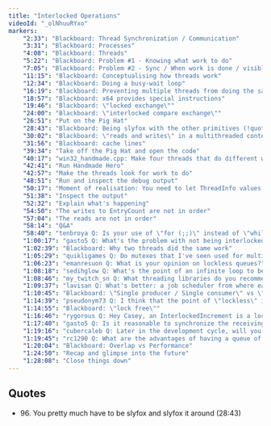 ```yaml
---
title: "Interlocked Operations"
videoId: "_olNhuuRYxo"
markers:
    "2:33": "Blackboard: Thread Synchronization / Communication"
    "3:31": "Blackboard: Processes"
    "4:08": "Blackboard: Threads"
    "5:22": "Blackboard: Problem #1 - Knowing what work to do"
    "7:05": "Blackboard: Problem #2 - Sync / When work is done / visible"
    "11:15": "Blackboard: Conceptualising how threads work"
    "12:34": "Blackboard: Doing a busy-wait loop"
    "16:19": "Blackboard: Preventing multiple threads from doing the same work"
    "18:57": "Blackboard: x64 provides special instructions"
    "19:46": "Blackboard: \"locked exchange\""
    "24:00": "Blackboard: \"interlocked compare exchange\""
    "26:51": "Put on the Pig Hat"
    "28:43": "Blackboard: Being slyfox with the other primitives (!quote 96)"
    "30:02": "Blackboard: \"reads and writes\" in a multithreaded context"
    "31:56": "Blackboard: cache lines"
    "39:34": "Take off the Pig Hat and open the code"
    "40:17": "win32_handmade.cpp: Make four threads that do different work"
    "42:41": "Run Handmade Hero"
    "42:57": "Make the threads look for work to do"
    "48:51": "Run and inspect the debug output"
    "50:17": "Moment of realisation: You need to let ThreadInfo values persist"
    "51:38": "Inspect the output"
    "52:32": "Explain what's happening"
    "54:50": "The writes to EntryCount are not in order"
    "57:04": "The reads are not in order"
    "58:14": "Q&A"
    "58:40": "tenbroya Q: Is your use of \"for (;;)\" instead of \"while(1)\" a stylistic choice or is there a benefit / drawback I'm missing?"
    "1:00:17": "gasto5 Q: What's the problem with not being interlocked and seeing the same value, as your \"TODO\" suggests?"
    "1:02:39": "Blackboard: Why two threads did the same work"
    "1:05:29": "quikligames Q: Do mutexes that I've seen used for multithreaded code in other places rely on those interlocking instructions, or are they something completely different?"
    "1:06:23": "emanresuon Q: What is your opinion on lockless queues?"
    "1:08:18": "sedihglow Q: What's the point of an infinite loop to begin with? It ends at some point, doesn't it?"
    "1:08:46": "my_twitch_sn Q: What threading libraries do you recommend and why (e.g. boost or pthreads)?"
    "1:09:37": "lavisan Q: What's better: a job scheduler from where each thread can get a job, or separate queues for each thread?"
    "1:10:45": "Blackboard: \"Single producer / Single consumer\" vs \"Single producer / Multiple consumer\""
    "1:14:39": "pseudonym73 Q: I think that the point of \"lockless\" is that it doesn't use an operating system-level lock"
    "1:14:55": "Blackboard: \"lock free\""
    "1:16:46": "rygorous Q: Hey Casey, an InterlockedIncrement is a lock-free operation! (The terminology is shitty. The original term is \"non-blocking\" which is more useful)"
    "1:17:40": "gasto5 Q: Is it reasonable to synchronize the receiving of network packets on one synchronized thread?"
    "1:19:16": "cubercaleb Q: Later in the development cycle, will you go over threading for other operating systems like Mac and Linux?"
    "1:19:45": "rc1290 Q: What are the advantages of having a queue of jobs, instead of creating a thread every time you add a job?"
    "1:20:04": "Blackboard: Overlap vs Performance"
    "1:24:50": "Recap and glimpse into the future"
    "1:28:08": "Close things down"
---
```


## Quotes

* 96\. You pretty much have to be slyfox and slyfox it around (28:43)
